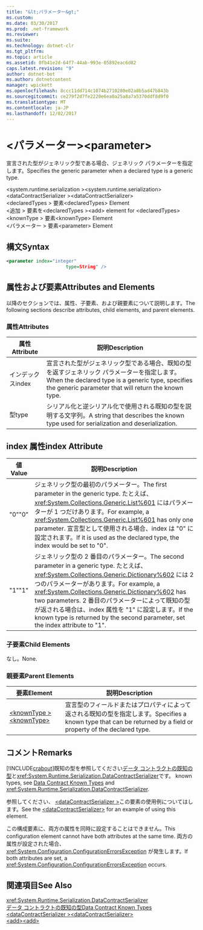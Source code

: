 ```yaml
---
title: "&lt;パラメーター&gt;"
ms.custom: 
ms.date: 03/30/2017
ms.prod: .net-framework
ms.reviewer: 
ms.suite: 
ms.technology: dotnet-clr
ms.tgt_pltfrm: 
ms.topic: article
ms.assetid: 0fb41e2d-64f7-44ab-993e-05892eac6d82
caps.latest.revision: "9"
author: dotnet-bot
ms.author: dotnetcontent
manager: wpickett
ms.openlocfilehash: 8ccc11dd714c1074b2710280e02a8b5ad47b843b
ms.sourcegitcommit: ce279f2d7fe2220e6ea0a25a8a7a5370ddf8d9f0
ms.translationtype: MT
ms.contentlocale: ja-JP
ms.lasthandoff: 12/02/2017
---
```

# <a name="ltparametergt"></a><span data-ttu-id="1daea-102">&lt;パラメーター&gt;</span><span class="sxs-lookup"><span data-stu-id="1daea-102">&lt;parameter&gt;</span></span>
<span data-ttu-id="1daea-103">宣言された型がジェネリック型である場合、ジェネリック パラメーターを指定します。</span><span class="sxs-lookup"><span data-stu-id="1daea-103">Specifies the generic parameter when a declared type is a generic type.</span></span>  
  
 <span data-ttu-id="1daea-104">\<system.runtime.serialization ></span><span class="sxs-lookup"><span data-stu-id="1daea-104">\<system.runtime.serialization></span></span>  
<span data-ttu-id="1daea-105">\<dataContractSerializer ></span><span class="sxs-lookup"><span data-stu-id="1daea-105">\<dataContractSerializer></span></span>  
<span data-ttu-id="1daea-106">\<declaredTypes > 要素</span><span class="sxs-lookup"><span data-stu-id="1daea-106">\<declaredTypes> Element</span></span>  
<span data-ttu-id="1daea-107">\<追加 > 要素を\<declaredTypes ></span><span class="sxs-lookup"><span data-stu-id="1daea-107">\<add> element for \<declaredTypes></span></span>  
<span data-ttu-id="1daea-108">\<knownType > 要素</span><span class="sxs-lookup"><span data-stu-id="1daea-108">\<knownType> Element</span></span>  
<span data-ttu-id="1daea-109">\<パラメーター > 要素</span><span class="sxs-lookup"><span data-stu-id="1daea-109">\<parameter> Element</span></span>  
  
## <a name="syntax"></a><span data-ttu-id="1daea-110">構文</span><span class="sxs-lookup"><span data-stu-id="1daea-110">Syntax</span></span>  
  
```xml  
<parameter index="integer"  
                      type=String" />  
```  
  
## <a name="attributes-and-elements"></a><span data-ttu-id="1daea-111">属性および要素</span><span class="sxs-lookup"><span data-stu-id="1daea-111">Attributes and Elements</span></span>  
 <span data-ttu-id="1daea-112">以降のセクションでは、属性、子要素、および親要素について説明します。</span><span class="sxs-lookup"><span data-stu-id="1daea-112">The following sections describe attributes, child elements, and parent elements.</span></span>  
  
### <a name="attributes"></a><span data-ttu-id="1daea-113">属性</span><span class="sxs-lookup"><span data-stu-id="1daea-113">Attributes</span></span>  
  
|<span data-ttu-id="1daea-114">属性</span><span class="sxs-lookup"><span data-stu-id="1daea-114">Attribute</span></span>|<span data-ttu-id="1daea-115">説明</span><span class="sxs-lookup"><span data-stu-id="1daea-115">Description</span></span>|  
|---------------|-----------------|  
|<span data-ttu-id="1daea-116">インデックス</span><span class="sxs-lookup"><span data-stu-id="1daea-116">index</span></span>|<span data-ttu-id="1daea-117">宣言された型がジェネリック型である場合、既知の型を返すジェネリック パラメーターを指定します。</span><span class="sxs-lookup"><span data-stu-id="1daea-117">When the declared type is a generic type, specifies the generic parameter that will return the known type.</span></span>|  
|<span data-ttu-id="1daea-118">型</span><span class="sxs-lookup"><span data-stu-id="1daea-118">type</span></span>|<span data-ttu-id="1daea-119">シリアル化と逆シリアル化で使用される既知の型を説明する文字列。</span><span class="sxs-lookup"><span data-stu-id="1daea-119">A string that describes the known type used for serialization and deserialization.</span></span>|  
  
## <a name="index-attribute"></a><span data-ttu-id="1daea-120">index 属性</span><span class="sxs-lookup"><span data-stu-id="1daea-120">index Attribute</span></span>  
  
|<span data-ttu-id="1daea-121">値</span><span class="sxs-lookup"><span data-stu-id="1daea-121">Value</span></span>|<span data-ttu-id="1daea-122">説明</span><span class="sxs-lookup"><span data-stu-id="1daea-122">Description</span></span>|  
|-----------|-----------------|  
|<span data-ttu-id="1daea-123">"0"</span><span class="sxs-lookup"><span data-stu-id="1daea-123">"0"</span></span>|<span data-ttu-id="1daea-124">ジェネリック型の最初のパラメーター。</span><span class="sxs-lookup"><span data-stu-id="1daea-124">The first parameter in the generic type.</span></span> <span data-ttu-id="1daea-125">たとえば、<xref:System.Collections.Generic.List%601> にはパラメーターが 1 つだけあります。</span><span class="sxs-lookup"><span data-stu-id="1daea-125">For example, a <xref:System.Collections.Generic.List%601> has only one parameter.</span></span> <span data-ttu-id="1daea-126">宣言型として使用される場合、index は "0" に設定されます。</span><span class="sxs-lookup"><span data-stu-id="1daea-126">If it is used as the declared type, the index would be set to "0".</span></span>|  
|<span data-ttu-id="1daea-127">"1"</span><span class="sxs-lookup"><span data-stu-id="1daea-127">"1"</span></span>|<span data-ttu-id="1daea-128">ジェネリック型の 2 番目のパラメーター。</span><span class="sxs-lookup"><span data-stu-id="1daea-128">The second parameter in a generic type.</span></span> <span data-ttu-id="1daea-129">たとえば、<xref:System.Collections.Generic.Dictionary%602> には 2 つのパラメーターがあります。</span><span class="sxs-lookup"><span data-stu-id="1daea-129">For example, a <xref:System.Collections.Generic.Dictionary%602> has two parameters.</span></span> <span data-ttu-id="1daea-130">2 番目のパラメーターによって既知の型が返される場合は、index 属性を "1" に設定します。</span><span class="sxs-lookup"><span data-stu-id="1daea-130">If the known type is returned by the second parameter, set the index attribute to "1".</span></span>|  
  
### <a name="child-elements"></a><span data-ttu-id="1daea-131">子要素</span><span class="sxs-lookup"><span data-stu-id="1daea-131">Child Elements</span></span>  
 <span data-ttu-id="1daea-132">なし。</span><span class="sxs-lookup"><span data-stu-id="1daea-132">None.</span></span>  
  
### <a name="parent-elements"></a><span data-ttu-id="1daea-133">親要素</span><span class="sxs-lookup"><span data-stu-id="1daea-133">Parent Elements</span></span>  
  
|<span data-ttu-id="1daea-134">要素</span><span class="sxs-lookup"><span data-stu-id="1daea-134">Element</span></span>|<span data-ttu-id="1daea-135">説明</span><span class="sxs-lookup"><span data-stu-id="1daea-135">Description</span></span>|  
|-------------|-----------------|  
|[<span data-ttu-id="1daea-136">\<knownType ></span><span class="sxs-lookup"><span data-stu-id="1daea-136">\<knownType></span></span>](../../../../../docs/framework/configure-apps/file-schema/wcf/knowntype.md)|<span data-ttu-id="1daea-137">宣言型のフィールドまたはプロパティによって返される既知の型を指定します。</span><span class="sxs-lookup"><span data-stu-id="1daea-137">Specifies a known type that can be returned by a field or property of the declared type.</span></span>|  
  
## <a name="remarks"></a><span data-ttu-id="1daea-138">コメント</span><span class="sxs-lookup"><span data-stu-id="1daea-138">Remarks</span></span>  
 [!INCLUDE[crabout](../../../../../includes/crabout-md.md)]<span data-ttu-id="1daea-139">既知の型を参照してください[データ コントラクトの既知の型](../../../../../docs/framework/wcf/feature-details/data-contract-known-types.md)と<xref:System.Runtime.Serialization.DataContractSerializer>です。</span><span class="sxs-lookup"><span data-stu-id="1daea-139"> known types, see [Data Contract Known Types](../../../../../docs/framework/wcf/feature-details/data-contract-known-types.md) and <xref:System.Runtime.Serialization.DataContractSerializer>.</span></span>  
  
 <span data-ttu-id="1daea-140">参照してください、 [ \<dataContractSerializer >](../../../../../docs/framework/configure-apps/file-schema/wcf/datacontractserializer-element.md)この要素の使用例についてはします。</span><span class="sxs-lookup"><span data-stu-id="1daea-140">See the [\<dataContractSerializer>](../../../../../docs/framework/configure-apps/file-schema/wcf/datacontractserializer-element.md) for an example of using this element.</span></span>  
  
 <span data-ttu-id="1daea-141">この構成要素に、両方の属性を同時に設定することはできません。</span><span class="sxs-lookup"><span data-stu-id="1daea-141">This configuration element cannot have both attributes at the same time.</span></span> <span data-ttu-id="1daea-142">両方の属性が設定された場合、<xref:System.Configuration.ConfigurationErrorsException> が発生します。</span><span class="sxs-lookup"><span data-stu-id="1daea-142">If both attributes are set, a <xref:System.Configuration.ConfigurationErrorsException> occurs.</span></span>  
  
## <a name="see-also"></a><span data-ttu-id="1daea-143">関連項目</span><span class="sxs-lookup"><span data-stu-id="1daea-143">See Also</span></span>  
 <xref:System.Runtime.Serialization.DataContractSerializer>  
 [<span data-ttu-id="1daea-144">データ コントラクトの既知の型</span><span class="sxs-lookup"><span data-stu-id="1daea-144">Data Contract Known Types</span></span>](../../../../../docs/framework/wcf/feature-details/data-contract-known-types.md)  
 [<span data-ttu-id="1daea-145">\<dataContractSerializer ></span><span class="sxs-lookup"><span data-stu-id="1daea-145">\<dataContractSerializer></span></span>](../../../../../docs/framework/configure-apps/file-schema/wcf/datacontractserializer-element.md)  
 [<span data-ttu-id="1daea-146">\<add></span><span class="sxs-lookup"><span data-stu-id="1daea-146">\<add></span></span>](../../../../../docs/framework/configure-apps/file-schema/wcf/add-of-declaredtypes-element.md)

